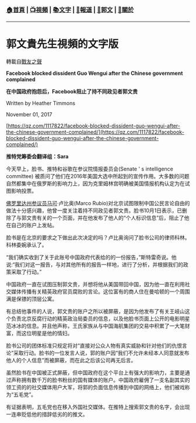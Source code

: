 ###  [:house:首頁](https://github.com/ourhimalayas/home) | [:tv:視頻](https://github.com/ourhimalayas/videos) | [:books:文字](https://github.com/ourhimalayas/txt) | [:newspaper:報道](https://github.com/ourhimalayas/news) | [:eagle:郭文](https://github.com/ourhimalayas/guomedia) | [:pray:關於](https://github.com/ourhimalayas/home/tree/master/about)
---
# 郭文貴先生視頻的文字版
轉載自[戰友之聲](http://littleantvoice.blogspot.com)

**Facebook blocked dissident Guo Wengui after the Chinese government complained**



**在中国政府抱怨后，Facebook阻止了持不同政见者郭文贵**



Written by Heather Timmons

November 01, 2017



[https://qz.com/1117822/facebook-blocked-dissident-guo-wengui-after-the-chinese-government-complained/](https://qz.com/1117822/facebook-blocked-dissident-guo-wengui-after-the-chinese-government-complained/)



**推特党筹委会翻译组：Sara**





今天早上，脸书、推特和谷歌在参议院情报委员会(Senate ' s intelligence committee)&nbsp;被质问了他们在2016年美国大选中所起到的宣传作用。大多数的问题自然都集中在俄罗斯的影响力上，因为克里姆林宫明确被美国情报机构认定为在试图影响投票。



[佛罗里达州参议员马可](https://www.blogger.com/null)·卢比奥(Marco Rubio)对北京试图限制中国公民言论自由的做法十分感兴趣，他曾一度关注着持不同政见者郭文贵。脸书10月1日表示，已删除了与郭文贵有关的一个页面，并在他发布了他人的“个人标识信息”后，阻止了他在自己的账户上发帖。



脸书是在北京的要求之下做出此次决定的吗？卢比奥询问了脸书公司的律师科林。科林委婉承认了。



“我们确实收到了关于此账号中国政府代表给的的一份报告，”斯特雷奇说。他说:“我们对这一报告，与对其他所有的报告一样地，进行了分析，并根据我们的政策采取了行动。”



中国政府一直在试图压制郭文贵，并想将他从美国带回中国，因为他一直在利用社交媒体传播有关精英政府官员腐败的言论。这位富有的商人住在曼哈顿的一个周围满是保镖的顶层公寓。



有总结他事件的人说，郭文贵的账户之所以被屏蔽，是因为他发布了有关王岐山这个负责北京反腐行动的精英政治局委员的信息，以及他脸书页面上公开的电影明星范冰冰的信息。并且他声称，王氏家族从与中国海航集团的交易中积累了一大笔财富，而这位明星是他的情妇。



脸书公司的团体标准只规定将对“直接对公众人物有真实威胁和针对他们的仇恨言论”采取行动。脸书的一位发言人说，郭的账户因“我们不允许未经本人同意就发布他人的个人信息”而被屏蔽，而在此之后该公司再无后言。



虽然脸书在中国被正式屏蔽，但中国政府在这个平台上有强大的影响力，主要是通过声称拥有数千万的脸书粉丝的国有媒体的账户。中国政府雇佣了一支名副其实的领工资的的社交媒体用户大军，将郭的负面信息传播到中国的网络上，他们被戏称为“五毛党”。



有证据表明，五毛党也在移入外国社交媒体。在推特上搜索郭文贵的名字，会出现一连串贬低他的措辞低劣的的推文。
<u></u><sub></sub><sup></sup><strike></strike>